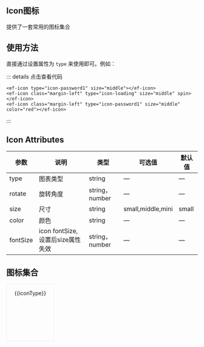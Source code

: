 
## Icon图标
提供了一套常用的图标集合

## 使用方法

直接通过设置属性为 `type` 来使用即可。例如：

<div class="view-container">
	<ef-icon type="icon-password1" size="middle"></ef-icon>
	<ef-icon class="margin-left" type="icon-loading" size="middle" spin></ef-icon>
	<ef-icon class="margin-left" type="icon-password1" color="red" fontSize="40"></ef-icon>
</div>

::: details 点击查看代码

```vue
<ef-icon type="icon-password1" size="middle"></ef-icon>
<ef-icon class="margin-left" type="icon-loading" size="middle" spin></ef-icon>
<ef-icon class="margin-left" type="icon-password1" size="middle" color="red"></ef-icon>
```
:::


## Icon Attributes
| 参数      | 说明          | 类型      | 可选值                           | 默认值  |
|---------- |-------------- |---------- |--------------------------------  |-------- |
| type | 图表类型 | string | — | — |
| rotate | 旋转角度 | string，number | — | — |
| size | 尺寸 | string | small,middle,mini | small |
| color | 颜色 | string | — | — |
| fontSize | icon fontSize,设置后size属性失效 | string，number | — | — |

## 图标集合

<div class="view-container" style="	flex-wrap: wrap;padding:0">
	<div style="width:25%;height:150px;border:1px solid #eee;box-sizing: border-box;" class="flex-column-center md-icon-wrapper" v-for="iconType of iconTypeList" :key="iconType">
	<div class="flex-column-center md-icon-item" style="width:100%">
		<div class="flex-column-center" style="width:100%">		
			<ef-icon class="md-icon" :type="iconType" fontSize="40"></ef-icon>
		</div>
		<div class="flex-column-center" style="width:100%">		
			<p class="" style="text-align:center;">{{iconType}}</p>
		</div>
	</div>
	</div>
</div>



<!--  <p v-for="item of arr" :key="item">{{item}}</p> -->


<script>

export default {
  data() {
	  const iconTypeList = ['icon-prompt-fill', 'icon-manage-order-fill', 'icon-stop-fill', 'icon-multi-language-fill',
	  	'icon-column', 'icon-logistics-icon-fill', 'icon-add-account', 'icon-Newuserzone-fill', 'icon-column1',
	  	'icon-nightmode-fill', 'icon-add', 'icon-office-supplies-fill', 'icon-agriculture', 'icon-notice-fill',
	  	'icon-years', 'icon-mute', 'icon-add-cart', 'icon-order-fill', 'icon-arrow-right', 'icon-password1',
	  	'icon-arrow-left', 'icon-map1', 'icon-apparel', 'icon-paylater-fill', 'icon-all1', 'icon-phone-fill',
	  	'icon-arrow-up', 'icon-online-tracking-fill', 'icon-ascending', 'icon-play-fill1', 'icon-ashbin',
	  	'icon-pdf-fill', 'icon-atm', 'icon-phone1', 'icon-bad', 'icon-pin-fill', 'icon-attachent', 'icon-product-fill',
	  	'icon-browse', 'icon-rankinglist-fill', 'icon-beauty', 'icon-reduce-fill', 'icon-atm-away', 'icon-reeor-fill',
	  	'icon-assessed-badge', 'icon-pic-fill1', 'icon-auto1', 'icon-rankinglist', 'icon-bags', 'icon-product1',
	  	'icon-calendar', 'icon-prompt-fill1', 'icon-cart-full', 'icon-resonserate-fill', 'icon-calculator',
	  	'icon-remind-fill', 'icon-cameraswitching', 'icon-Rightbutton-fill', 'icon-cecurity-protection',
	  	'icon-RFQ-logo-fill', 'icon-category', 'icon-RFQ-word-fill', 'icon-close', 'icon-searchcart-fill',
	  	'icon-certified-supplier', 'icon-salescenter-fill', 'icon-cart-Empty', 'icon-save-fill', 'icon-code1',
	  	'icon-security-fill', 'icon-color', 'icon-Similarproducts-fill', 'icon-conditions', 'icon-signboard-fill',
	  	'icon-confirm', 'icon-service-fill', 'icon-company', 'icon-shuffling-banner-fill', 'icon-ali-clould',
	  	'icon-supplier-features-fill', 'icon-copy1', 'icon-store-fill', 'icon-credit-level', 'icon-smile-fill',
	  	'icon-coupons', 'icon-success-fill', 'icon-connections', 'icon-sound-filling-fill', 'icon-cry',
	  	'icon-sound-Mute1', 'icon-costoms-alearance', 'icon-suspended-fill', 'icon-clock', 'icon-tool-fill',
	  	'icon-CurrencyConverter', 'icon-task-management-fill', 'icon-cut', 'icon-unlock-fill', 'icon-data1',
	  	'icon-trust-fill', 'icon-Customermanagement', 'icon-vip-fill', 'icon-descending', 'icon-set1',
	  	'icon-double-arro-right', 'icon-Top-fill', 'icon-customization', 'icon-viewlarger1', 'icon-double-arrow-left',
	  	'icon-voice-fill', 'icon-discount', 'icon-warning-fill', 'icon-download', 'icon-warehouse-fill', 'icon-dollar1',
	  	'icon-zip-fill', 'icon-default-template', 'icon-trade-assurance-fill', 'icon-editor1', 'icon-vs-fill',
	  	'icon-eletrical', 'icon-video1', 'icon-electronics', 'icon-template-fill', 'icon-etrical-equipm',
	  	'icon-wallet1', 'icon-ellipsis', 'icon-training1', 'icon-email', 'icon-packing-labeling-fill', 'icon-falling',
	  	'icon-Exportservices-fill', 'icon-earth', 'icon-brand-fill', 'icon-filter', 'icon-collection', 'icon-furniture',
	  	'icon-consumption-fill', 'icon-folder', 'icon-collection-fill', 'icon-feeds', 'icon-brand', 'icon-history1',
	  	'icon-rejected-order-fill', 'icon-hardware', 'icon-homepage-ads-fill', 'icon-help', 'icon-homepage-ads',
	  	'icon-good', 'icon-scenes-fill', 'icon-Householdappliances', 'icon-scenes', 'icon-gift1',
	  	'icon-similar-product-fill', 'icon-form', 'icon-topraning-fill', 'icon-image-text', 'icon-consumption',
	  	'icon-hot', 'icon-topraning', 'icon-inspection', 'icon-gold-supplier', 'icon-leftbutton',
	  	'icon-messagecenter-fill', 'icon-jewelry', 'icon-quick', 'icon-ipad', 'icon-writing', 'icon-leftarrow',
	  	'icon-docjpge-fill', 'icon-integral1', 'icon-jpge-fill', 'icon-kitchen', 'icon-gifjpge-fill',
	  	'icon-inquiry-template', 'icon-bmpjpge-fill', 'icon-link', 'icon-tifjpge-fill', 'icon-libra',
	  	'icon-pngjpge-fill', 'icon-loading', 'icon-Hometextile', 'icon-listing-content', 'icon-home', 'icon-lights',
	  	'icon-sendinquiry-fill', 'icon-logistics-icon', 'icon-comments-fill', 'icon-messagecenter', 'icon-account-fill',
	  	'icon-mobile-phone', 'icon-feed-logo-fill', 'icon-manage-order', 'icon-feed-logo', 'icon-move',
	  	'icon-home-fill', 'icon-Moneymanagement', 'icon-add-select', 'icon-namecard', 'icon-sami-select', 'icon-map',
	  	'icon-camera', 'icon-Newuserzone', 'icon-arrow-down', 'icon-multi-language', 'icon-account', 'icon-office',
	  	'icon-comments', 'icon-notice', 'icon-cart-Empty1', 'icon-ontimeshipment', 'icon-favorites',
	  	'icon-office-supplies', 'icon-order', 'icon-password', 'icon-search', 'icon-Notvisible1',
	  	'icon-trade-assurance', 'icon-operation', 'icon-usercenter1', 'icon-packaging', 'icon-tradingdata',
	  	'icon-online-tracking', 'icon-microphone', 'icon-packing-labeling', 'icon-txt', 'icon-phone', 'icon-xlsx',
	  	'icon-pic1', 'icon-banzhengfuwu', 'icon-pin', 'icon-cangku', 'icon-play1', 'icon-daibancaishui',
	  	'icon-logistic-logo', 'icon-jizhuangxiang', 'icon-print', 'icon-jiaobiao', 'icon-product', 'icon-kehupandian',
	  	'icon-machinery', 'icon-dongtai', 'icon-process', 'icon-daikuan', 'icon-prompt', 'icon-shengyijing',
	  	'icon-QRcode1', 'icon-jiehui', 'icon-reeor', 'icon-fencengpeizhi', 'icon-reduce', 'icon-shenqingjilu',
	  	'icon-Non-staplefood', 'icon-shangchuanbeiandanzheng', 'icon-rejected-order', 'icon-shangchuan',
	  	'icon-resonserate', 'icon-kehuquanyi', 'icon-remind', 'icon-suoxiao', 'icon-responsetime', 'icon-quanyipeizhi',
	  	'icon-return', 'icon-shuangshen', 'icon-paylater', 'icon-tongguan', 'icon-rising1', 'icon-tuishui',
	  	'icon-Rightarrow', 'icon-tongguanshuju', 'icon-rmb1', 'icon-kuaidiwuliu', 'icon-RFQ-logo', 'icon-wuliuchanpin',
	  	'icon-save', 'icon-waihuishuju', 'icon-scanning', 'icon-xinxibar_shouji', 'icon-security',
	  	'icon-xinwaizongyewu', 'icon-salescenter', 'icon-wuliudingdan', 'icon-seleted', 'icon-zhongjianren',
	  	'icon-searchcart', 'icon-xinxibar_zhanghu', 'icon-raw', 'icon-yidatong', 'icon-service', 'icon-zhuanyequanwei',
	  	'icon-share', 'icon-zhanghucaozuo', 'icon-signboard', 'icon-xuanzhuandu', 'icon-shuffling-banner',
	  	'icon-tuishuirongzi', 'icon-Rightbutton', 'icon-AddProducts', 'icon-sorting', 'icon-ziyingyewu',
	  	'icon-sound-Mute', 'icon-addcell', 'icon-Similarproducts', 'icon-background-color', 'icon-sound-filling',
	  	'icon-cascades', 'icon-suggest', 'icon-beijing', 'icon-stop', 'icon-bold', 'icon-success', 'icon-zijin',
	  	'icon-supplier-features', 'icon-eraser', 'icon-switch', 'icon-centeralignment', 'icon-survey', 'icon-click',
	  	'icon-template', 'icon-aspjiesuan', 'icon-text', 'icon-flag', 'icon-suspended', 'icon-falg-fill',
	  	'icon-task-management', 'icon-Fee', 'icon-tool', 'icon-filling', 'icon-Top', 'icon-Foreigncurrency',
	  	'icon-smile', 'icon-guanliyuan', 'icon-textile-products', 'icon-language', 'icon-tradealert',
	  	'icon-leftalignment', 'icon-topsales', 'icon-extra-inquiries', 'icon-tradingvolume', 'icon-Italic',
	  	'icon-training', 'icon-pcm', 'icon-upload', 'icon-reducecell', 'icon-RFQ-word', 'icon-rightalignment',
	  	'icon-viewlarger', 'icon-pointerleft', 'icon-viewgallery', 'icon-subscript', 'icon-vehivles', 'icon-square',
	  	'icon-trust', 'icon-superscript', 'icon-warning', 'icon-tag-subscript', 'icon-warehouse', 'icon-danjuzhuanhuan',
	  	'icon-shoes', 'icon-Transfermoney', 'icon-video', 'icon-under-line', 'icon-viewlist', 'icon-xiakuangxian',
	  	'icon-set', 'icon-shouqi', 'icon-store', 'icon-zhankai', 'icon-tool-hardware', 'icon-tongxunlu', 'icon-vs',
	  	'icon-yiguanzhugongyingshang', 'icon-toy', 'icon-goumaipianhao', 'icon-sport', 'icon-Subscribe',
	  	'icon-creditcard', 'icon-becomeagoldsupplier', 'icon-contacts', 'icon-new', 'icon-checkstand', 'icon-free',
	  	'icon-aviation', 'icon-cad-fill', 'icon-Daytimemode', 'icon-robot', 'icon-infantmom', 'icon-inspection1',
	  	'icon-discounts', 'icon-block', 'icon-invoice', 'icon-shouhuoicon', 'icon-insurance', 'icon-nightmode',
	  	'icon-usercenter', 'icon-unlock', 'icon-vip', 'icon-wallet', 'icon-landtransportation', 'icon-voice',
	  	'icon-exchangerate', 'icon-contacts-fill', 'icon-add-account1', 'icon-years-fill', 'icon-add-cart-fill',
	  	'icon-add-fill', 'icon-all-fill1', 'icon-ashbin-fill', 'icon-calendar-fill', 'icon-bad-fill',
	  	'icon-bussiness-man-fill', 'icon-atm-fill', 'icon-cart-full-fill', 'icon-cart-Empty-fill',
	  	'icon-cameraswitching-fill', 'icon-atm-away-fill', 'icon-certified-supplier-fill', 'icon-calculator-fill',
	  	'icon-clock-fill', 'icon-ali-clould-fill', 'icon-color-fill', 'icon-coupons-fill',
	  	'icon-cecurity-protection-fill', 'icon-credit-level-fill', 'icon-auto', 'icon-default-template-fill',
	  	'icon-all', 'icon-CurrencyConverter-fill', 'icon-bussiness-man', 'icon-Customermanagement-fill',
	  	'icon-component', 'icon-discounts-fill', 'icon-code', 'icon-Daytimemode-fill', 'icon-copy', 'icon-exl-fill',
	  	'icon-dollar', 'icon-cry-fill', 'icon-history', 'icon-email-fill', 'icon-editor', 'icon-filter-fill',
	  	'icon-data', 'icon-folder-fill', 'icon-gift', 'icon-feeds-fill', 'icon-integral', 'icon-gold-supplie-fill',
	  	'icon-nav-list', 'icon-form-fill', 'icon-pic', 'icon-camera-fill', 'icon-Notvisible', 'icon-good-fill',
	  	'icon-play', 'icon-image-text-fill', 'icon-rising', 'icon-inspection-fill', 'icon-QRcode', 'icon-hot-fill',
	  	'icon-rmb', 'icon-company-fill', 'icon-similar-product', 'icon-discount-fill', 'icon-Exportservices',
	  	'icon-insurance-fill', 'icon-sendinquiry', 'icon-inquiry-template-fill', 'icon-all-fill',
	  	'icon-leftbutton-fill', 'icon-favorites-fill', 'icon-integral-fill1', 'icon-integral-fill', 'icon-help1',
	  	'icon-namecard-fill', 'icon-listing-content-fill', 'icon-pic-fill', 'icon-logistic-logo-fill', 'icon-play-fill',
	  	'icon-Moneymanagement-fill'
	  ];
    return {
       arr:[1,2,3],
	   iconTypeList
    }
  },
  mounted () {

  }
}

</script>
